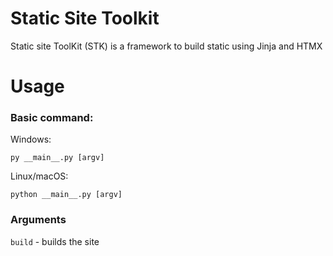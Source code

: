 # Static Site Toolkit
Static site ToolKit (STK) is a framework to build static using Jinja and HTMX

# Usage

### Basic command:
Windows:

    py __main__.py [argv]

Linux/macOS:
    
    python __main__.py [argv]

### Arguments
`build` - builds the site